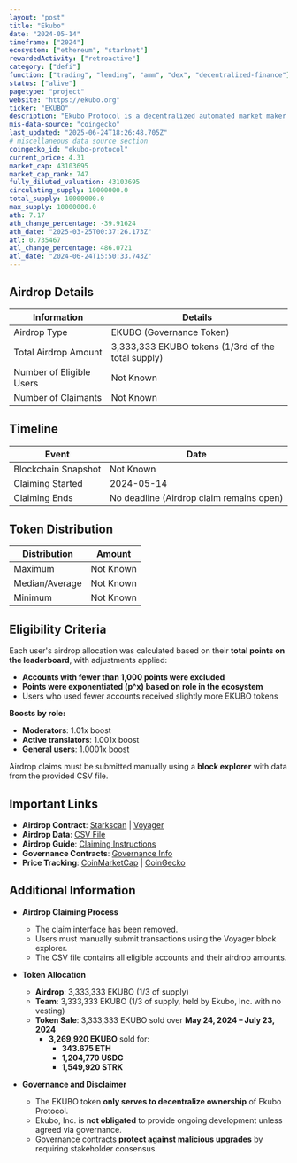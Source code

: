 ```yaml
---
layout: "post"
title: "Ekubo"
date: "2024-05-14"
timeframe: ["2024"]
ecosystem: ["ethereum", "starknet"]
rewardedActivity: ["retroactive"]
category: ["defi"]
function: ["trading", "lending", "amm", "dex", "decentralized-finance"]
status: ["alive"]
pagetype: "project"
website: "https://ekubo.org"
ticker: "EKUBO"
description: "Ekubo Protocol is a decentralized automated market maker (AMM) built on Starknet, utilizing super-concentrated liquidity and a singleton architecture."
mis-data-source: "coingecko"
last_updated: "2025-06-24T18:26:48.705Z"
# miscellaneous data source section
coingecko_id: "ekubo-protocol"
current_price: 4.31
market_cap: 43103695
market_cap_rank: 747
fully_diluted_valuation: 43103695
circulating_supply: 10000000.0
total_supply: 10000000.0
max_supply: 10000000.0
ath: 7.17
ath_change_percentage: -39.91624
ath_date: "2025-03-25T00:37:26.173Z"
atl: 0.735467
atl_change_percentage: 486.0721
atl_date: "2024-06-24T15:50:33.743Z"
---
```


## Airdrop Details

| Information              | Details                                            |
| ------------------------ | -------------------------------------------------- |
| Airdrop Type             | EKUBO (Governance Token)                           |
| Total Airdrop Amount     | 3,333,333 EKUBO tokens (1/3rd of the total supply) |
| Number of Eligible Users | Not Known                                          |
| Number of Claimants      | Not Known                                          |

## Timeline

| Event               | Date                                     |
| ------------------- | ---------------------------------------- |
| Blockchain Snapshot | Not Known                                |
| Claiming Started    | 2024-05-14                               |
| Claiming Ends       | No deadline (Airdrop claim remains open) |

## Token Distribution

| Distribution   | Amount    |
| -------------- | --------- |
| Maximum        | Not Known |
| Median/Average | Not Known |
| Minimum        | Not Known |

## Eligibility Criteria

Each user's airdrop allocation was calculated based on their **total points on the leaderboard**, with adjustments applied:

- **Accounts with fewer than 1,000 points were excluded**
- **Points were exponentiated (p^x) based on role in the ecosystem**
- Users who used fewer accounts received slightly more EKUBO tokens

**Boosts by role:**

- **Moderators**: 1.01x boost
- **Active translators**: 1.001x boost
- **General users**: 1.0001x boost

Airdrop claims must be submitted manually using a **block explorer** with data from the provided CSV file.

## Important Links

- **Airdrop Contract**: [Starkscan](https://starkscan.co/contract/0x04bfacd0fcf70f444815de9150008fd12b5fb6721562707e502ce71ccb327d88) | [Voyager](https://voyager.online/contract/0x04bfacd0fcf70f444815de9150008fd12b5fb6721562707e502ce71ccb327d88)
- **Airdrop Data**: [CSV File](https://docs.ekubo.org/user-guides/governance/airdrop_data.csv.zip)
- **Airdrop Guide**: [Claiming Instructions](https://docs.ekubo.org/user-guides/governance/ekubo-token)
- **Governance Contracts**: [Governance Info](https://docs.ekubo.org/user-guides/governance/)
- **Price Tracking**: [CoinMarketCap](https://coinmarketcap.com/currencies/ekubo) | [CoinGecko](https://www.coingecko.com/en/coins/ekubo)

## Additional Information

- **Airdrop Claiming Process**

  - The claim interface has been removed.
  - Users must manually submit transactions using the Voyager block explorer.
  - The CSV file contains all eligible accounts and their airdrop amounts.

- **Token Allocation**

  - **Airdrop**: 3,333,333 EKUBO (1/3 of supply)
  - **Team**: 3,333,333 EKUBO (1/3 of supply, held by Ekubo, Inc. with no vesting)
  - **Token Sale**: 3,333,333 EKUBO sold over **May 24, 2024 – July 23, 2024**
    - **3,269,920 EKUBO** sold for:
      - **343.675 ETH**
      - **1,204,770 USDC**
      - **1,549,920 STRK**

- **Governance and Disclaimer**
  - The EKUBO token **only serves to decentralize ownership** of Ekubo Protocol.
  - Ekubo, Inc. is **not obligated** to provide ongoing development unless agreed via governance.
  - Governance contracts **protect against malicious upgrades** by requiring stakeholder consensus.